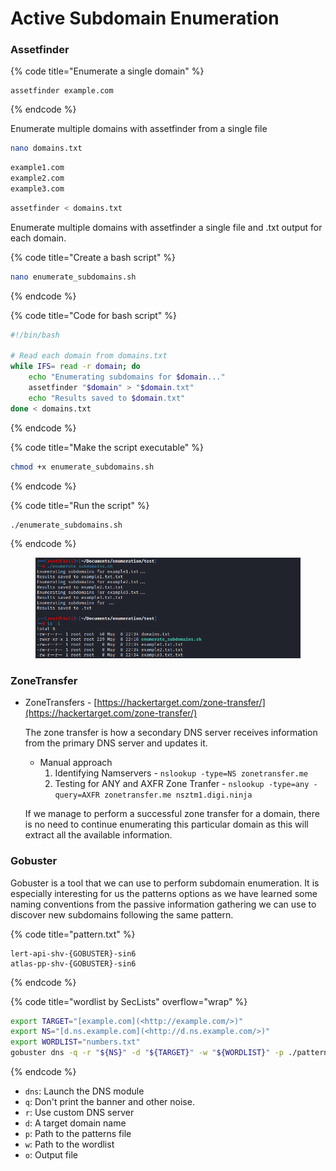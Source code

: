# Active Subdomain Enumeration

### Assetfinder

{% code title="Enumerate a single domain" %}
```shell
assetfinder example.com
```
{% endcode %}

Enumerate multiple domains with assetfinder from a single file

```sh
nano domains.txt
```

```sh
example1.com
example2.com
example3.com
```

```sh
assetfinder < domains.txt
```

Enumerate multiple domains with assetfinder a single file and .txt output for each domain.

{% code title="Create a bash script" %}
```sh
nano enumerate_subdomains.sh
```
{% endcode %}

{% code title="Code for bash script" %}
```bash
#!/bin/bash

# Read each domain from domains.txt
while IFS= read -r domain; do
    echo "Enumerating subdomains for $domain..."
    assetfinder "$domain" > "$domain.txt"
    echo "Results saved to $domain.txt"
done < domains.txt
```
{% endcode %}

{% code title="Make the script executable" %}
```sh
chmod +x enumerate_subdomains.sh
```
{% endcode %}

{% code title="Run the script" %}
```shell
./enumerate_subdomains.sh
```
{% endcode %}

<figure><img src="../../.gitbook/assets/image (4) (1) (1) (1) (1) (1) (1) (1) (1) (1) (1) (1) (1) (1) (1) (1) (1) (1) (1) (1).png" alt=""><figcaption></figcaption></figure>

### ZoneTransfer

*   ZoneTransfers - [https://hackertarget.com/zone-transfer/](https://hackertarget.com/zone-transfer/)

    The zone transfer is how a secondary DNS server receives information from the primary DNS server and updates it.

    * Manual approach
      1. Identifying Namservers - `nslookup -type=NS zonetransfer.me`
      2. Testing for ANY and AXFR Zone Tranfer - `nslookup -type=any -query=AXFR zonetransfer.me nsztm1.digi.ninja`

    If we manage to perform a successful zone transfer for a domain, there is no need to continue enumerating this particular domain as this will extract all the available information.

### Gobuster

Gobuster is a tool that we can use to perform subdomain enumeration. It is especially interesting for us the patterns options as we have learned some naming conventions from the passive information gathering we can use to discover new subdomains following the same pattern.

{% code title="pattern.txt" %}
```
lert-api-shv-{GOBUSTER}-sin6
atlas-pp-shv-{GOBUSTER}-sin6
```
{% endcode %}

{% code title="wordlist by SecLists" overflow="wrap" %}
```sh
export TARGET="[example.com](<http://example.com/>)"
export NS="[d.ns.example.com](<http://d.ns.example.com/>)"
export WORDLIST="numbers.txt"
gobuster dns -q -r "${NS}" -d "${TARGET}" -w "${WORDLIST}" -p ./patterns.txt -o "gobuster_${TARGET}.txt"
```
{% endcode %}

* `dns`: Launch the DNS module
* `q`: Don't print the banner and other noise.
* `r`: Use custom DNS server
* `d`: A target domain name
* `p`: Path to the patterns file
* `w`: Path to the wordlist
* `o`: Output file

